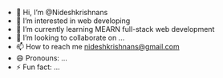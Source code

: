- 👋 Hi, I’m @Nideshkrishnans
- 👀 I’m interested in web developing
- 🌱 I’m currently learning MEARN full-stack web development
- 💞️ I’m looking to collaborate on ...
- 📫 How to reach me nideshkrishnans@gmail.com
- 😄 Pronouns: ...
- ⚡ Fun fact: ...

<!---
Nideshkrishnans/Nideshkrishnans is a ✨ special ✨ repository because its `README.md` (this file) appears on your GitHub profile.
You can click the Preview link to take a look at your changes.
--->
